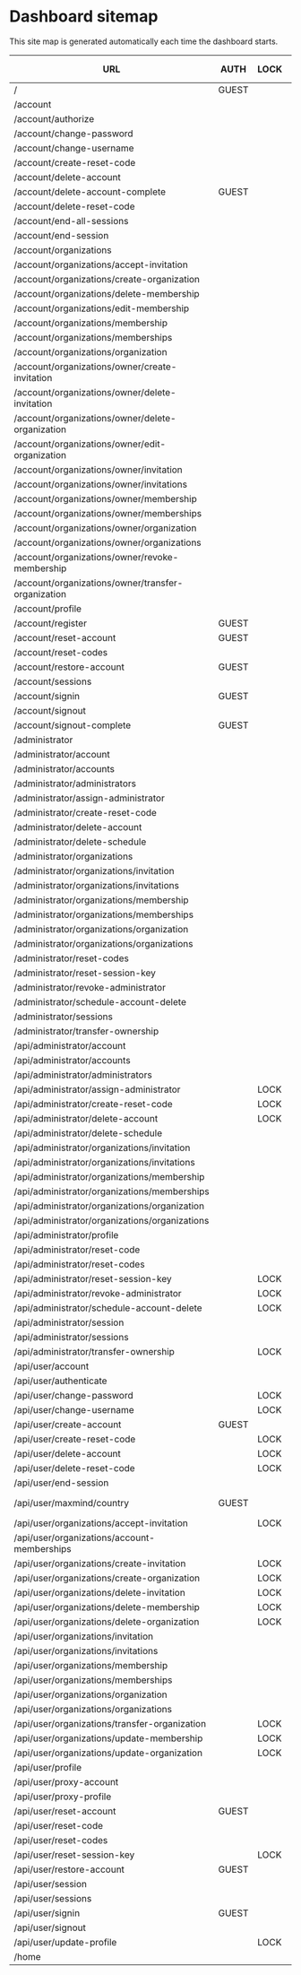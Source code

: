 # Dashboard sitemap
This site map is generated automatically each time the dashboard starts.

| URL | AUTH | LOCK | TEMPLATE | HTTP REQUESTS | NODEJS | HTML |
|-----|------|------|----------|---------------|--------|------|
|/|GUEST    |        |FULLSCREEN    |               |static-page                    |@userappstore/dashboard    
|/account|         |        |              |               |static-page                    |@userappstore/dashboard    
|/account/authorize|         |        |FULLSCREEN    |GET POST       |@userappstore/dashboard        |@userappstore/dashboard    
|/account/change-password|         |        |              |GET POST       |@userappstore/dashboard        |@userappstore/dashboard    
|/account/change-username|         |        |              |GET POST       |@userappstore/dashboard        |@userappstore/dashboard    
|/account/create-reset-code|         |        |              |GET POST       |@userappstore/dashboard        |@userappstore/dashboard    
|/account/delete-account|         |        |              |GET POST       |@userappstore/dashboard        |@userappstore/dashboard    
|/account/delete-account-complete|GUEST    |        |FULLSCREEN    |GET            |@userappstore/dashboard        |@userappstore/dashboard    
|/account/delete-reset-code|         |        |              |GET POST       |@userappstore/dashboard        |@userappstore/dashboard    
|/account/end-all-sessions|         |        |              |GET POST       |@userappstore/dashboard        |@userappstore/dashboard    
|/account/end-session|         |        |              |GET POST       |@userappstore/dashboard        |@userappstore/dashboard    
|/account/organizations|         |        |              |GET            |/src/www                       |/src/www                   
|/account/organizations/accept-invitation|         |        |              |GET POST       |/src/www                       |/src/www                   
|/account/organizations/create-organization|         |        |              |GET POST       |/src/www                       |/src/www                   
|/account/organizations/delete-membership|         |        |              |GET POST       |/src/www                       |/src/www                   
|/account/organizations/edit-membership|         |        |              |GET POST       |/src/www                       |/src/www                   
|/account/organizations/membership|         |        |              |GET            |/src/www                       |/src/www                   
|/account/organizations/memberships|         |        |              |GET            |/src/www                       |/src/www                   
|/account/organizations/organization|         |        |              |GET            |/src/www                       |/src/www                   
|/account/organizations/owner/create-invitation|         |        |              |GET POST       |/src/www                       |/src/www                   
|/account/organizations/owner/delete-invitation|         |        |              |GET POST       |/src/www                       |/src/www                   
|/account/organizations/owner/delete-organization|         |        |              |GET POST       |/src/www                       |/src/www                   
|/account/organizations/owner/edit-organization|         |        |              |GET POST       |/src/www                       |/src/www                   
|/account/organizations/owner/invitation|         |        |              |GET            |/src/www                       |/src/www                   
|/account/organizations/owner/invitations|         |        |              |GET            |/src/www                       |/src/www                   
|/account/organizations/owner/membership|         |        |              |GET            |/src/www                       |/src/www                   
|/account/organizations/owner/memberships|         |        |              |GET            |/src/www                       |/src/www                   
|/account/organizations/owner/organization|         |        |              |GET            |/src/www                       |/src/www                   
|/account/organizations/owner/organizations|         |        |              |GET            |/src/www                       |/src/www                   
|/account/organizations/owner/revoke-membership|         |        |              |GET POST       |/src/www                       |/src/www                   
|/account/organizations/owner/transfer-organization|         |        |              |GET POST       |/src/www                       |/src/www                   
|/account/profile|         |        |              |GET POST       |@userappstore/dashboard        |@userappstore/dashboard    
|/account/register|GUEST    |        |FULLSCREEN    |GET POST       |@userappstore/dashboard        |@userappstore/dashboard    
|/account/reset-account|GUEST    |        |FULLSCREEN    |GET POST       |@userappstore/dashboard        |@userappstore/dashboard    
|/account/reset-codes|         |        |              |GET            |@userappstore/dashboard        |@userappstore/dashboard    
|/account/restore-account|GUEST    |        |FULLSCREEN    |GET POST       |@userappstore/dashboard        |@userappstore/dashboard    
|/account/sessions|         |        |              |GET            |@userappstore/dashboard        |@userappstore/dashboard    
|/account/signin|GUEST    |        |FULLSCREEN    |GET POST       |@userappstore/dashboard        |@userappstore/dashboard    
|/account/signout|         |        |FULLSCREEN    |GET            |@userappstore/dashboard        |@userappstore/dashboard    
|/account/signout-complete|GUEST    |        |FULLSCREEN    |               |static-page                    |@userappstore/dashboard    
|/administrator|         |        |              |               |static-page                    |@userappstore/dashboard    
|/administrator/account|         |        |              |GET            |@userappstore/dashboard        |@userappstore/dashboard    
|/administrator/accounts|         |        |              |GET            |@userappstore/dashboard        |@userappstore/dashboard    
|/administrator/administrators|         |        |              |GET            |@userappstore/dashboard        |@userappstore/dashboard    
|/administrator/assign-administrator|         |        |              |GET POST       |@userappstore/dashboard        |@userappstore/dashboard    
|/administrator/create-reset-code|         |        |              |GET POST       |@userappstore/dashboard        |@userappstore/dashboard    
|/administrator/delete-account|         |        |              |GET POST       |@userappstore/dashboard        |@userappstore/dashboard    
|/administrator/delete-schedule|         |        |              |GET            |@userappstore/dashboard        |@userappstore/dashboard    
|/administrator/organizations|         |        |              |GET            |/src/www                       |/src/www                   
|/administrator/organizations/invitation|         |        |              |GET            |/src/www                       |/src/www                   
|/administrator/organizations/invitations|         |        |              |GET            |/src/www                       |/src/www                   
|/administrator/organizations/membership|         |        |              |GET            |/src/www                       |/src/www                   
|/administrator/organizations/memberships|         |        |              |GET            |/src/www                       |/src/www                   
|/administrator/organizations/organization|         |        |              |GET            |/src/www                       |/src/www                   
|/administrator/organizations/organizations|         |        |              |GET            |/src/www                       |/src/www                   
|/administrator/reset-codes|         |        |              |GET            |@userappstore/dashboard        |@userappstore/dashboard    
|/administrator/reset-session-key|         |        |              |GET POST       |@userappstore/dashboard        |@userappstore/dashboard    
|/administrator/revoke-administrator|         |        |              |GET POST       |@userappstore/dashboard        |@userappstore/dashboard    
|/administrator/schedule-account-delete|         |        |              |GET POST       |@userappstore/dashboard        |@userappstore/dashboard    
|/administrator/sessions|         |        |              |GET            |@userappstore/dashboard        |@userappstore/dashboard    
|/administrator/transfer-ownership|         |        |              |GET POST       |@userappstore/dashboard        |@userappstore/dashboard    
|/api/administrator/account|         |        |              |GET            |@userappstore/dashboard        |                           
|/api/administrator/accounts|         |        |              |GET            |@userappstore/dashboard        |                           
|/api/administrator/administrators|         |        |              |GET            |@userappstore/dashboard        |                           
|/api/administrator/assign-administrator|         |LOCK    |              |PATCH          |@userappstore/dashboard        |                           
|/api/administrator/create-reset-code|         |LOCK    |              |POST           |@userappstore/dashboard        |                           
|/api/administrator/delete-account|         |LOCK    |              |DELETE         |@userappstore/dashboard        |                           
|/api/administrator/delete-schedule|         |        |              |GET            |@userappstore/dashboard        |                           
|/api/administrator/organizations/invitation|         |        |              |GET            |/src/www                       |                           
|/api/administrator/organizations/invitations|         |        |              |GET            |/src/www                       |                           
|/api/administrator/organizations/membership|         |        |              |GET            |/src/www                       |                           
|/api/administrator/organizations/memberships|         |        |              |GET            |/src/www                       |                           
|/api/administrator/organizations/organization|         |        |              |GET            |/src/www                       |                           
|/api/administrator/organizations/organizations|         |        |              |GET            |/src/www                       |                           
|/api/administrator/profile|         |        |              |GET            |@userappstore/dashboard        |                           
|/api/administrator/reset-code|         |        |              |GET            |@userappstore/dashboard        |                           
|/api/administrator/reset-codes|         |        |              |GET            |@userappstore/dashboard        |                           
|/api/administrator/reset-session-key|         |LOCK    |              |PATCH          |@userappstore/dashboard        |                           
|/api/administrator/revoke-administrator|         |LOCK    |              |DELETE         |@userappstore/dashboard        |                           
|/api/administrator/schedule-account-delete|         |LOCK    |              |DELETE         |@userappstore/dashboard        |                           
|/api/administrator/session|         |        |              |GET            |@userappstore/dashboard        |                           
|/api/administrator/sessions|         |        |              |GET            |@userappstore/dashboard        |                           
|/api/administrator/transfer-ownership|         |LOCK    |              |PATCH          |@userappstore/dashboard        |                           
|/api/user/account|         |        |              |GET            |@userappstore/dashboard        |                           
|/api/user/authenticate|         |        |              |POST           |@userappstore/dashboard        |                           
|/api/user/change-password|         |LOCK    |              |PATCH          |@userappstore/dashboard        |                           
|/api/user/change-username|         |LOCK    |              |PATCH          |@userappstore/dashboard        |                           
|/api/user/create-account|GUEST    |        |              |POST           |@userappstore/dashboard        |                           
|/api/user/create-reset-code|         |LOCK    |              |POST           |@userappstore/dashboard        |                           
|/api/user/delete-account|         |LOCK    |              |DELETE         |@userappstore/dashboard        |                           
|/api/user/delete-reset-code|         |LOCK    |              |DELETE         |@userappstore/dashboard        |                           
|/api/user/end-session|         |        |              |PATCH          |@userappstore/dashboard        |                           
|/api/user/maxmind/country|GUEST    |        |              |GET            |@userappstore/maxmind-geoip    |                           
|/api/user/organizations/accept-invitation|         |LOCK    |              |PATCH          |/src/www                       |                           
|/api/user/organizations/account-memberships|         |        |              |GET            |/src/www                       |                           
|/api/user/organizations/create-invitation|         |LOCK    |              |POST           |/src/www                       |                           
|/api/user/organizations/create-organization|         |LOCK    |              |POST           |/src/www                       |                           
|/api/user/organizations/delete-invitation|         |LOCK    |              |DELETE         |/src/www                       |                           
|/api/user/organizations/delete-membership|         |LOCK    |              |DELETE         |/src/www                       |                           
|/api/user/organizations/delete-organization|         |LOCK    |              |DELETE         |/src/www                       |                           
|/api/user/organizations/invitation|         |        |              |GET            |/src/www                       |                           
|/api/user/organizations/invitations|         |        |              |GET            |/src/www                       |                           
|/api/user/organizations/membership|         |        |              |GET            |/src/www                       |                           
|/api/user/organizations/memberships|         |        |              |GET            |/src/www                       |                           
|/api/user/organizations/organization|         |        |              |GET            |/src/www                       |                           
|/api/user/organizations/organizations|         |        |              |GET            |/src/www                       |                           
|/api/user/organizations/transfer-organization|         |LOCK    |              |PATCH          |/src/www                       |                           
|/api/user/organizations/update-membership|         |LOCK    |              |PATCH          |/src/www                       |                           
|/api/user/organizations/update-organization|         |LOCK    |              |PATCH          |/src/www                       |                           
|/api/user/profile|         |        |              |GET            |@userappstore/dashboard        |                           
|/api/user/proxy-account|         |        |              |GET            |@userappstore/dashboard        |                           
|/api/user/proxy-profile|         |        |              |GET            |@userappstore/dashboard        |                           
|/api/user/reset-account|GUEST    |        |              |PATCH          |@userappstore/dashboard        |                           
|/api/user/reset-code|         |        |              |GET            |@userappstore/dashboard        |                           
|/api/user/reset-codes|         |        |              |GET            |@userappstore/dashboard        |                           
|/api/user/reset-session-key|         |LOCK    |              |PATCH          |@userappstore/dashboard        |                           
|/api/user/restore-account|GUEST    |        |              |PATCH          |@userappstore/dashboard        |                           
|/api/user/session|         |        |              |GET            |@userappstore/dashboard        |                           
|/api/user/sessions|         |        |              |GET            |@userappstore/dashboard        |                           
|/api/user/signin|GUEST    |        |              |POST           |@userappstore/dashboard        |                           
|/api/user/signout|         |        |              |GET            |@userappstore/dashboard        |                           
|/api/user/update-profile|         |LOCK    |              |PATCH          |@userappstore/dashboard        |                           
|/home|         |        |              |               |static-page                    |@userappstore/dashboard    